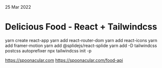 25 Mar 2022

# Delicious Food - React + Tailwindcss


yarn create react-app
yarn add react-router-dom
yarn add react-icons
yarn add framer-motion
yarn add @splidejs/react-splide
yarn add -D tailwindcss postcss autoprefixer
npx tailwindcss init -p


https://spoonacular.com
https://spoonacular.com/food-api
